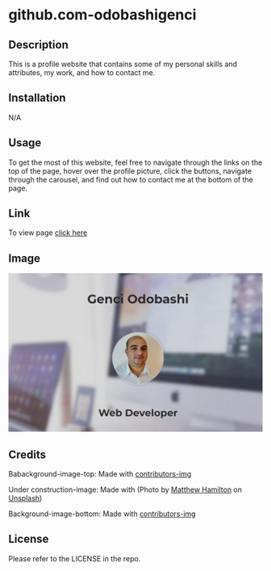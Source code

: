 # github.com-odobashigenci

## Description

This is a profile website that contains some of my personal skills and attributes, my work, and how to contact me. 


## Installation

N/A


## Usage

To get the most of this website, feel free to navigate through the links on the top of the page, hover over the profile picture, click the buttons, navigate through the carousel, and find out how to contact me at the bottom of the page. 


## Link

To view page [click here](https://odobashigenci.github.io/github-profile-odobashigenci/)


## Image

![Preview image](Assets/Photo/Preview.jpg)


## Credits

Babackground-image-top: Made with [contributors-img](https://images.unsplash.com/photo-1496171367470-9ed9a91ea931?ixlib=rb-4.0.3&ixid=MnwxMjA3fDB8MHxzZWFyY2h8MTZ8fHdlYiUyMGRlc2lnbnxlbnwwfHwwfHw%3D&auto=format&fit=crop&w=500&q=60)

Under construction-image: Made with (Photo by <a href="https://unsplash.com/@thatsmrbio?utm_source=unsplash&utm_medium=referral&utm_content=creditCopyText">Matthew Hamilton</a> on <a href="https://unsplash.com/photos/v_CxSroHKWg?utm_source=unsplash&utm_medium=referral&utm_content=creditCopyText">Unsplash</a>)

Background-image-bottom: Made with [contributors-img](https://www.google.com/maps/vt/data=WlZ1ULO3gLN3XkbzVx1duAFxLLQRsc1Xlog5gzA6Zz0s972vF3HvGejLxldRzOBmB-NHryUEZqc0It-Va0NndT1yNFnR5-BBUVkkvZQutm2MhxPCl6TjkAFFmHX-iv_fbXa4ED3b23EgqUGJg8Cy54CvrLyYM79E9VED7Ie-ZeJY2t_wS1bdKZ5pGBe68WAonKC3jXPNGr27acieJTI-TZJg0gzKWZPVa1MUeOvdQoGt3hXsLkry816Wk141J1Z6SA)


## License

Please refer to the LICENSE in the repo.
